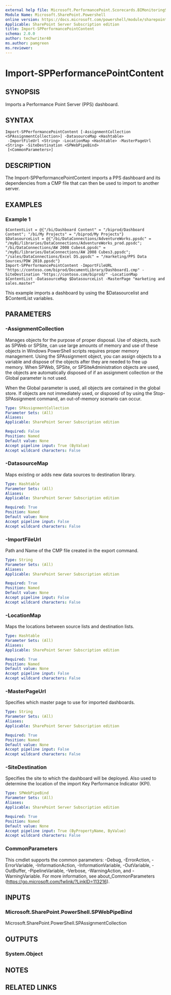 ```yaml
---
external help file: Microsoft.PerformancePoint.Scorecards.BIMonitoringService.dll-help.xml
Module Name: Microsoft.SharePoint.Powershell
online version: https://docs.microsoft.com/powershell/module/sharepoint-server/import-spperformancepointcontent
Applicable: SharePoint Server Subscription edition
title: Import-SPPerformancePointContent
schema: 2.0.0
author: techwriter40
ms.author: pamgreen
ms.reviewer: 
---
```


# Import-SPPerformancePointContent

## SYNOPSIS
Imports a Performance Point Server (PPS) dashboard.

## SYNTAX

```
Import-SPPerformancePointContent [-AssignmentCollection <SPAssignmentCollection>] -DatasourceMap <Hashtable>
 -ImportFileUrl <String> -LocationMap <Hashtable> -MasterPageUrl <String> -SiteDestination <SPWebPipeBind>
 [<CommonParameters>]
```

## DESCRIPTION
The Import-SPPerformancePointContent imports a PPS dashboard and its dependencies from a CMP file that can then be used to import to another server.

## EXAMPLES

### Example 1 
```
$ContentList = @{"/bi/Dashboard Content" = "/biprod/Dashboard Content"; "/bi/My Projects" = "/biprod/My Projects"}
$DatasourceList = @{"/bi/DataConnections/AdventureWorks.ppsdc" = "/myBi/libraries/DataConnections/AdventureWorks_prod.ppsdc"; "/bi/DataConnections/AW 2008 Cubes4.ppsdc" =     "/myBi/libraries/DataConnections/AW 2008 Cubes3.ppsdc"; "/sales/DataConnections/Excel DS.ppsdc" = "/marketing/PPS Data Sources/PDW 2010.ppsdc"}
Import-SPPerformancePointContent -ImportFileURL "https://contoso.com/biprod/DocumentLibrary/Dashboard1.cmp" -SiteDestination "https://contoso.com/biprod/" -LocationMap $ContentList -DatasourceMap $DatasourceList -MasterPage "marketing and sales.master"
```

This example imports a dashboard by using the $Datasourcelist and $ContentList variables.

## PARAMETERS

### -AssignmentCollection
Manages objects for the purpose of proper disposal. Use of objects, such as SPWeb or SPSite, can use large amounts of memory and use of these objects in Windows PowerShell scripts requires proper memory management. Using the SPAssignment object, you can assign objects to a variable and dispose of the objects after they are needed to free up memory. When SPWeb, SPSite, or SPSiteAdministration objects are used, the objects are automatically disposed of if an assignment collection or the Global parameter is not used.

When the Global parameter is used, all objects are contained in the global store. If objects are not immediately used, or disposed of by using the Stop-SPAssignment command, an out-of-memory scenario can occur.

```yaml
Type: SPAssignmentCollection
Parameter Sets: (All)
Aliases: 
Applicable: SharePoint Server Subscription edition

Required: False
Position: Named
Default value: None
Accept pipeline input: True (ByValue)
Accept wildcard characters: False
```

### -DatasourceMap
Maps existing or adds new data sources to destination library.

```yaml
Type: Hashtable
Parameter Sets: (All)
Aliases: 
Applicable: SharePoint Server Subscription edition

Required: True
Position: Named
Default value: None
Accept pipeline input: False
Accept wildcard characters: False
```

### -ImportFileUrl
Path and Name of the CMP file created in the export command.

```yaml
Type: String
Parameter Sets: (All)
Aliases: 
Applicable: SharePoint Server Subscription edition

Required: True
Position: Named
Default value: None
Accept pipeline input: False
Accept wildcard characters: False
```

### -LocationMap
Maps the locations between source lists and destination lists.

```yaml
Type: Hashtable
Parameter Sets: (All)
Aliases: 
Applicable: SharePoint Server Subscription edition

Required: True
Position: Named
Default value: None
Accept pipeline input: False
Accept wildcard characters: False
```

### -MasterPageUrl
Specifies which master page to use for imported dashboards.

```yaml
Type: String
Parameter Sets: (All)
Aliases: 
Applicable: SharePoint Server Subscription edition

Required: True
Position: Named
Default value: None
Accept pipeline input: False
Accept wildcard characters: False
```

### -SiteDestination
Specifies the site to which the dashboard will be deployed. Also used to determine the location of the import Key Performance Indicator (KPI).

```yaml
Type: SPWebPipeBind
Parameter Sets: (All)
Aliases: 
Applicable: SharePoint Server Subscription edition

Required: True
Position: Named
Default value: None
Accept pipeline input: True (ByPropertyName, ByValue)
Accept wildcard characters: False
```

### CommonParameters
This cmdlet supports the common parameters: -Debug, -ErrorAction, -ErrorVariable, -InformationAction, -InformationVariable, -OutVariable, -OutBuffer, -PipelineVariable, -Verbose, -WarningAction, and -WarningVariable. For more information, see about_CommonParameters (https://go.microsoft.com/fwlink/?LinkID=113216).

## INPUTS

### Microsoft.SharePoint.PowerShell.SPWebPipeBind
Microsoft.SharePoint.PowerShell.SPAssignmentCollection

## OUTPUTS

### System.Object

## NOTES

## RELATED LINKS

